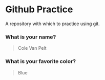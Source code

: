 # Github Practice

A repository with which to practice using git.

### What is your name?

> Cole Van Pelt


### What is your favorite color?

> Blue
